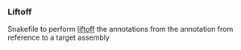 ### Liftoff

Snakefile to perform [liftoff](https://github.com/agshumate/Liftoff) the annotations from the annotation from reference to a target assembly


